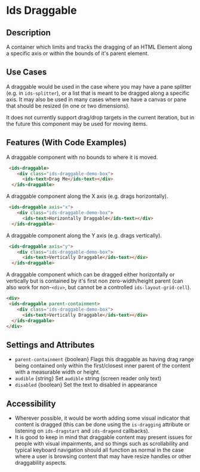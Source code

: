 # Ids Draggable

## Description

A container which limits and tracks the dragging of an HTML Element along a specific axis or within the bounds of it's parent element.

## Use Cases

A draggable would be used in the case where you may have a pane splitter (e.g. in `ids-splitter`), or a list that is meant to be dragged along a specific axis. It may also be used in many cases where we have a canvas or pane that should be resized (in one or two dimensions).


It does not currently support drag/drop targets in the current iteration, but in the future this component may be used for moving items.

## Features (With Code Examples)
A draggable component with no bounds to where it is moved.
```html
 <ids-draggable>
    <div class="ids-draggable-demo-box">
      <ids-text>Drag Me</ids-text></div>
  </ids-draggable>
```

A draggable component along the X axis (e.g. drags horizontally).
```html
 <ids-draggable axis="x">
    <div class="ids-draggable-demo-box">
      <ids-text>Horizontally Draggable</ids-text></div>
  </ids-draggable>
```

A draggable component along the Y axis (e.g. drags vertically).
```html
 <ids-draggable axis="y">
    <div class="ids-draggable-demo-box">
      <ids-text>Vertically Draggable</ids-text></div>
  </ids-draggable>
```

A draggable component which can be dragged either horizontally or vertically
but is contained by it's first non zero-width/height parent (can also work for non-`<div>`, but cannot be a controlled `ids-layout-grid-cell`).
```html
<div>
 <ids-draggable parent-containment>
    <div class="ids-draggable-demo-box">
      <ids-text>Vertically Draggable</ids-text></div>
  </ids-draggable>
</div>
```

## Settings and Attributes

- `parent-containment` {boolean} Flags this draggable as having drag range being contained only within the first/closest inner parent of the content with a measurable width or height.
- `audible` {string} Set `audible` string (screen reader only text)
- `disabled` {boolean} Set the text to disabled in appearance



## Accessibility

- Wherever possible, it would be worth adding some visual indicator that content is dragged (this can be done using the `is-dragging` attribute or listening on `ids-dragstart` and `ids-dragend` callbacks).
- It is good to keep in mind that draggable content may present issues for people with visual impairments, and so things such as scrollability and typical keyboard
navigation should all function as normal in the case where a user is browsing content that may have resize handles or other draggability aspects.